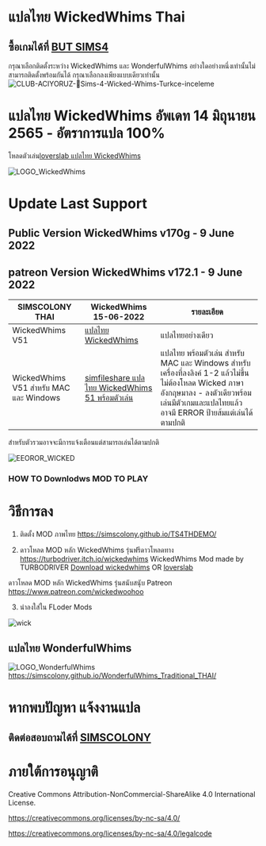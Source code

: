 
# แปลไทย WickedWhims Thai
## ซื้อเกมได้ที่ [BUT SIMS4](https://www.cdkeys.com/pc/games/the-sims-4-standard-edition-pc-cd-key-origin?mw_aref=simscolony)

กรุณาเลือกติดตั้งระหว่าง WickedWhims และ WonderfulWhims อย่างใดอย่างหนึ่งเท่านั้นไม่สามารถติดตั้งพร้อมกันได้
กรุณาเลือกลงเพียงแบบเดียวเท่านั้น
![CLUB-ACIYORUZ-💓Sims-4-Wicked-Whims-Turkce-inceleme](https://user-images.githubusercontent.com/13219372/127035913-4855b0af-ebc4-4239-9b25-57c0f2bb4267.jpg)


# แปลไทย WickedWhims อัพเดท 14 มิถุนายน 2565 - อัตราการแปล 100%
โหลดตัวเล่น[loverslab แปลไทย WickedWhims](https://www.loverslab.com/files/file/5755-sims-4-wickedwhims-thai-support-wickedwhims-v167c-18-december-2021/)


![LOGO_WickedWhims](https://img.itch.zone/aW1nLzMzMDExODAucG5n/original/mSNqg3.png)
# Update Last Support 
## Public Version WickedWhims v170g -  9 June 2022
##  patreon Version WickedWhim﻿s  v172.1 - 9 June 2022

| SIMSCOLONY THAI| WickedWhims 15-06-2022|รายละเอียด|
| ------------- | ------------- | ------------- |
| WickedWhims V51| [แปลไทย WickedWhims ](https://github.com/simscolony/WickedWhimsTH/raw/main/%5BSIMSCOLONY%5D_WickedWhims_TH_%5B15-6-2022%5D.package) |แปลไทยอย่างเดียว|
| WickedWhims V51 สำหรับ MAC และ Windows|   [simfileshare แปลไทย WickedWhims 51 พร้อมตัวเล่น](http://www.simfileshare.net/download/3236037/) |แปลไทย พร้อมตัวเล่น สำหรับ MAC และ Windows สำหรับเครื่องที่ลงลิงค์ 1-2 แล้วไม่ขึ้น ไม่ต้องโหลด Wicked ภาษาอังกฤษมาลง - ลงตัวเดียวพร้อมเล่นมีตัวเกมและแปลไทยแล้ว อาจมี ERROR ป้ายส้มแต่เล่นได้ตามปกติ|

สำหรับตัวรวมอาจจะมีการแจ้งเตือนแต่สามารถเล่นได้ตามปกติ

![EEOROR_WICKED](https://user-images.githubusercontent.com/13219372/173412099-a9ba4be7-5b34-42ea-8fd4-b6ffaa8dc05d.jpg)


### HOW TO Downlodws MOD TO PLAY

# วิธีการลง
1. ติดตั้ง MOD ภาพไทย
https://simscolony.github.io/TS4THDEMO/

2. ดาวโหลด MOD หลัก WickedWhims  รุ่นฟรีดาวโหลดทาง
https://turbodriver.itch.io/wickedwhims
WickedWhims Mod made by TURBODRIVER   [Download wickedwhims](https://wickedwhimsmod.com/download/) OR
[loverslab](https://www.loverslab.com/files/file/5755-sims-4-thai-translation-for-wickedwhims-435140c-16-april-2019/)


ดาวโหลด MOD หลัก WickedWhims  รุ่นสนับสนุับ
Patreon https://www.patreon.com/wickedwoohoo


3. นำลงใส่ใน FLoder Mods

![wick](https://user-images.githubusercontent.com/13219372/127035833-41096a39-6cce-4852-8207-d3f88aae143a.jpg)


## แปลไทย WonderfulWhims

![LOGO_WonderfulWhims](https://img.itch.zone/aW1nLzQyNjc4NDEucG5n/original/bivTAu.png)
https://simscolony.github.io/WonderfulWhims_Traditional_THAI/


# หากพบปัญหา แจ้งงานแปล
## ติดต่อสอบถามได้ที่ [SIMSCOLONY](https://www.facebook.com/SimsColony/)

# ภายใต้การอนุญาติ 

Creative Commons Attribution-NonCommercial-ShareAlike 4.0 International License.

https://creativecommons.org/licenses/by-nc-sa/4.0/

https://creativecommons.org/licenses/by-nc-sa/4.0/legalcode

